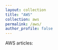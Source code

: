 ```yaml
---
layout: collection
title: "AWS"
collection: aws
permalink: /aws/
author_profile: false
---
```


AWS articles:
